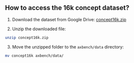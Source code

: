 ## How to access the 16k concept dataset?

1. Download the dataset from Google Drive: [concept16k.zip](https://drive.google.com/file/d/1eNYXN0eAVmu2nuOqDNyiMI5IEq6faAcp/view?usp=sharing)

2. Unzip the downloaded file:

```bash
unzip concept16k.zip
```

3. Move the unzipped folder to the `axbench/data` directory:

```bash
mv concept16k axbench/data/
```